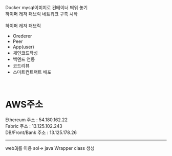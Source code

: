 Docker mysql이미지로 컨테이너 띄워 놓기 <br>
하이퍼 레저 패브릭 네트워크 구축 시작<br>
<br>
하이퍼 레저 패브릭<br>

- Orederer
- Peer
- App(user)
- 체인코드작성
- 백엔드 연동
- 코드리뷰
- 스마트컨트랙트 배포 
<br>

# AWS주소

Ethereum 주소 : 54.180.162.22 <br>
Fabric 주소 : 13.125.102.243 <br>
DB/Front/Bank 주소 : 13.125.178.26 <br>

<hr>

web3j를 이용 sol-> java Wrapper class 생성 